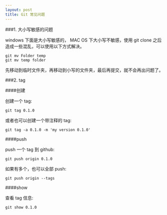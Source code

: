 ```yaml
---
layout: post
title: Git 常见问题
---
```


###1. 大小写敏感的问题

windows 下面是大小写敏感的， MAC OS 下大小写不敏感，使用 git clone 之后造成一些混乱，可以使用以下方式解决。

    git mv Folder temp
    git mv temp folder

先移动到临时文件夹，再移动到小写的文件夹，最后再提交，就不会再出问题了。

###2. tag

####创建

创建一个 tag:

	git tag 0.1.0 

或者也可以创建一个带注释的 tag:

	git tag -a 0.1.0 -m 'my version 0.1.0'

####push

push 一个 tag 到 github:

	git push origin 0.1.0

如果有多个，也可以全部 push:

	git push origin --tags

####show

查看 tag 信息:

	git show 0.1.0
